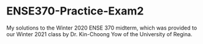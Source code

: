 # ENSE370-Practice-Exam2

My solutions to the Winter 2020 ENSE 370 midterm, which was provided to our Winter 2021 class by Dr. Kin-Choong Yow of the University of Regina.
